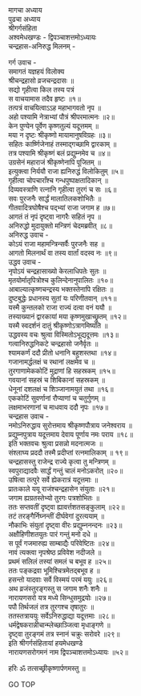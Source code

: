 मागचा अध्याय  
पुढचा अध्याय  
श्रीगर्गसंहिता  
अश्वमेधखण्डः - द्विपञ्चाशत्तमोऽध्यायः  
चन्द्रहास-अनिरुद्ध मिलनम् -  
  
गर्ग उवाच -  
समागतं यज्ञहयं विलोक्य  
     श्रीचन्द्रहासो व्रजचन्द्रदासः ॥  
सद्यो गृहीत्वा किल तस्य पत्रं  
     स वाचयामास तदैव हृष्टः ॥१॥  
तत्पत्रं वाचयित्वाऽऽह महाभागवतो नृप ॥  
अहो पश्यामि नेत्राभ्यां पौत्रं श्रीपरमात्मनः ॥२॥  
केन पुण्येन पूर्वेण कृष्णतुल्यं यदूत्तमम् ॥  
मया न दृष्टः श्रीकृष्णो मायामानुषविग्रहः ॥३॥  
सहितः कार्ष्णिजेनाहं तस्माद्‌गच्छामि द्वारकाम् ॥  
तत्र पश्यामि श्रीकृष्णं बलं प्रद्युम्नमेव च ॥४॥  
उग्रसेनं महाराजं श्रीकृष्णेनापि पूजितम् ॥  
इत्युक्त्वा निर्ययौ राजा ह्यनिरुद्धं विलोकितुम् ॥५॥  
गृहीत्वा चोपचाराँश्च गन्धपुष्पाक्षतादिकान् ॥  
दिव्यवस्त्राणि रत्नानि गृहीत्वा तुरगं च सः ॥६॥  
सवः पुरजनैः सार्द्धं मालातिलकशोभितैः ॥  
गीतवादित्रघोषैश्च पद्‌भ्यां राजा जगाम ह ॥७॥  
आगतं तं नृपं दृष्ट्वा नागरैः सहितं नृप ॥  
अनिरुद्धो मुदायुक्तो मन्त्रिणं चेदमब्रवीत् ॥८॥  
अनिरुद्ध उवाच -  
कोऽयं राजा महामन्त्रिन्सर्वैः पुरजनैः सह ॥  
आगतो मिलनार्थं वा तस्य वार्तां वदस्व नः ॥९॥  
उद्धव उवाच -  
नृपोऽयं चन्द्रहासाख्यो केरलाधिपतेः सुतः ॥  
मृतयोर्मातृपित्रोश्च कुलिन्देनानुपालितः ॥१०॥  
आबाल्यात्कृष्णचन्द्रस्य भक्तस्तेनापि रक्षितः ॥  
दुष्टबुद्धेः प्रधानस्य सुतां यः परिणीतवान् ॥११॥  
यस्मै कुन्तलको राजा राज्यं दत्वा वनं ययौ ॥  
तस्याख्यानं द्वारकायां मया कृष्णमुखाच्छ्रुतम् ॥१२॥  
यस्मै स्वदर्शनं दातुं श्रीकृष्णोऽत्रागमिष्यति ॥  
उद्धवस्य वचः श्रुत्वा विस्मितोऽभूद्यदूत्तमः ॥१३॥  
गत्वानिरुद्धनिकटे चन्द्रहासो जनैर्वृतः ॥  
श्यामकर्णं ददौ प्रीतो धनानि बहुशस्तथा ॥१४॥  
गजानामर्द्धलक्षं च रथानां लक्षमेव च ॥  
तुरगाणामेककोटिं मुद्राणां हि सहस्रकम् ॥१५॥  
गवयानां सहस्रं च शिबिकानां सहस्रकम् ॥  
धेनूनां दशलक्षं च शिञ्जानामयुतं तथा ॥१६॥  
एककोटिं सुवर्णानां रौप्याणां च चतुर्गुणम् ॥  
लक्षमाभरणानां च माधवाय ददौ नृपः ॥१७॥  
चन्द्रहास उवाच -  
नमोऽनिरुद्धाय सुरोत्तमाय श्रीकृष्णपौत्राय जनेश्वराय ॥  
प्रद्युम्नपुत्राय यदूत्तमाय देवाय पूर्णाय नमः पराय ॥१८॥  
इति भक्तवचः श्रुत्वा प्रसन्नो मदनात्मजः ॥  
संश्लाघ्य प्रददौ तस्मै प्रदीप्तां रत्नमालिकाम् ॥ १९॥  
चन्द्रहासस्तु राजेन्द्र राज्ये कृत्वा तु मन्त्रिणम् ॥  
स्वपुराद्यादवैः सार्द्धं गन्तुं चालं मनोऽकरोत् ॥२०॥  
उषित्वा तत्पुरे सर्वे ह्येकरात्रं यदूत्तमाः ॥  
प्रातःकाले ययू राजंश्चन्द्रहासेन संयुताः ॥२१॥  
जगाम ह्यग्रतस्तेभ्यो तुरगः पत्रशोभितः ॥  
ततः सप्तवतीं दृष्ट्वा ह्यावर्त्तशतसङ्कुलाम् ॥२२॥  
तटं तरङ्गैर्निघ्नन्तीं दीर्घवेगां दुरत्ययाम् ॥  
नौकाभिः संयुतां दृष्ट्वा वीरः प्रद्युम्ननन्दनः ॥२३॥  
अक्षौहिणीशतयुतः पारं गन्तुं मनो दधे ॥  
स पूर्वं गजमारुह्य साम्बाद्यैः परिवेष्टितः ॥२४॥  
नावं त्यक्त्वा नृपश्रेष्ठ प्रविवेश नदीजले ॥  
प्रथमं सलिलं तस्यां समलं च बभूव ह ॥२५॥  
ततः पङ्कद्रवा भूमिश्चित्रमेतद्बभूव ह ॥  
हसन्तो यादवाः सर्वे विस्मयं परमं ययुः ॥२६॥  
अथ व्रजंस्तुरङ्गस्तु स जगाम शनैः शनैः ॥  
नारायणसरो यत्र मध्ये सिन्धुसमुद्रयोः ॥२७॥  
पपौ तिर्थजलं तत्र तुरगश्च तृषातुरः ॥  
ततस्तत्राययुः सर्वेऽनिरुद्धाद्या यदूत्तमाः ॥२८॥  
धर्मद्वेषकरान्नीचान्म्लेच्छाञ्जित्वा मृधाङ्गणे ॥  
दृष्ट्वा तुरङ्गमं तत्र स्नानं चक्रुः सरोवरे ॥२९॥  
इति श्रीगर्गसंहितायां हयमेधखण्डे  
नारायणसरोगमनं नाम द्विपञ्चाशत्तमोऽध्यायः ॥५२॥  
  
हरिः ॐ तत्सच्छ्रीकृष्णार्पणमस्तु ॥  
  
GO TOP
